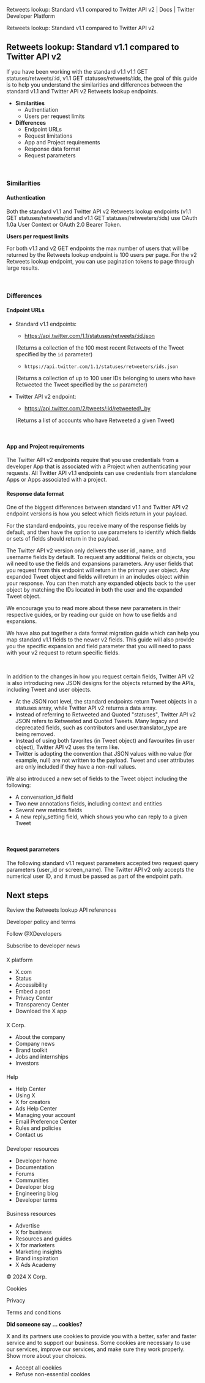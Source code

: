 



Retweets lookup: Standard v1.1 compared to Twitter API v2 | Docs | Twitter Developer Platform 





































































































Retweets lookup: Standard v1.1 compared to Twitter API v2



Retweets lookup: Standard v1.1 compared to Twitter API v2
---------------------------------------------------------


If you have been working with the standard v1.1 v1.1 GET statuses/retweets/:id, v1.1 GET statuses/retweets/:ids, the goal of this guide is to help you understand the similarities and differences between the standard v1.1 and Twitter API v2 Retweets lookup endpoints.


* **Similarities**
	+ Authentiation
	+ Users per request limits
* **Differences**
	+ Endpoint URLs
	+ Request limitations
	+ App and Project requirements
	+ Response data format
	+ Request parameters


 


### Similarities


#### **Authentication**


Both the standard v1.1 and Twitter API v2 Retweets lookup endpoints (v1.1 GET statuses/retweets/:id and v1.1 GET statuses/retweeters/:ids) use OAuth 1.0a User Context or OAuth 2.0 Bearer Token.


**Users per request limits**


For both v1.1 and v2 GET endpoints the max number of users that will be returned by the Retweets lookup endpoint is 100 users per page. For the v2 Retweets lookup endpoint, you can use pagination tokens to page through large results. 


 


### Differences


#### Endpoint URLs


* Standard v1.1 endpoints:
	+ https://api.twitter.com/1.1/statuses/retweets/:id.json  
	
	(Returns a collection of the 100 most recent Retweets of the Tweet specified by the `id` parameter)
	+ `https://api.twitter.com/1.1/statuses/retweeters/ids.json`  
	
	(Returns a collection of up to 100 user IDs belonging to users who have Retweeted the Tweet specified by the `id` parameter)
* Twitter API v2 endpoint:
	+ https://api.twitter.com/2/tweets/:id/retweeted\_by  
	
	(Returns a list of accounts who have Retweeted a given Tweet)


 


#### App and Project requirements


The Twitter API v2 endpoints require that you use credentials from a developer App that is associated with a Project when authenticating your requests. All Twitter API v1.1 endpoints can use credentials from standalone Apps or Apps associated with a project.  

  




#### Response data format


One of the biggest differences between standard v1.1 and Twitter API v2 endpoint versions is how you select which fields return in your payload.


For the standard endpoints, you receive many of the response fields by default, and then have the option to use parameters to identify which fields or sets of fields should return in the payload.


The Twitter API v2 version only delivers the user id , name, and username fields by default. To request any additional fields or objects, you wil need to use the fields and expansions parameters. Any user fields that you request from this endpoint will return in the primary user object. Any expanded Tweet object and fields will return in an includes object within your response. You can then match any expanded objects back to the user object by matching the IDs located in both the user and the expanded Tweet object. 


We encourage you to read more about these new parameters in their respective guides, or by reading our guide on how to use fields and expansions. 


We have also put together a data format migration guide which can help you map standard v1.1 fields to the newer v2 fields. This guide will also provide you the specific expansion and field parameter that you will need to pass with your v2 request to return specific fields.   

 


In addition to the changes in how you request certain fields, Twitter API v2 is also introducing new JSON designs for the objects returned by the APIs, including Tweet and user objects.


* At the JSON root level, the standard endpoints return Tweet objects in a statuses array, while Twitter API v2 returns a data array.
* Instead of referring to Retweeted and Quoted "statuses", Twitter API v2 JSON refers to Retweeted and Quoted Tweets. Many legacy and deprecated fields, such as contributors and user.translator\_type are being removed.
* Instead of using both favorites (in Tweet object) and favourites (in user object), Twitter API v2 uses the term like.
* Twitter is adopting the convention that JSON values with no value (for example, null) are not written to the payload. Tweet and user attributes are only included if they have a non-null values.


We also introduced a new set of fields to the Tweet object including the following:


* A conversation\_id field
* Two new annotations fields, including context and entities
* Several new metrics fields
* A new reply\_setting field, which shows you who can reply to a given Tweet




 


#### Request parameters


The following standard v1.1 request parameters accepted two request query parameters (user\_id or screen\_name). The Twitter API v2 only accepts the numerical user ID, and it must be passed as part of the endpoint path.










Next steps
----------






Review the Retweets lookup API references



















Developer policy and terms


Follow @XDevelopers


Subscribe to developer news












#### 
 X platform


* X.com
* Status
* Accessibility
* Embed a post
* Privacy Center
* Transparency Center
* Download the X app




#### 
 X Corp.


* About the company
* Company news
* Brand toolkit
* Jobs and internships
* Investors




#### 
 Help


* Help Center
* Using X
* X for creators
* Ads Help Center
* Managing your account
* Email Preference Center
* Rules and policies
* Contact us




#### 
 Developer resources


* Developer home
* Documentation
* Forums
* Communities
* Developer blog
* Engineering blog
* Developer terms




#### 
 Business resources


* Advertise
* X for business
* Resources and guides
* X for marketers
* Marketing insights
* Brand inspiration
* X Ads Academy









 © 2024 X Corp.
 


Cookies


Privacy


Terms and conditions






















**Did someone say … cookies?**  
  


 X and its partners use cookies to provide you with a better, safer and
 faster service and to support our business. Some cookies are necessary to use
 our services, improve our services, and make sure they work properly.
 Show more about your choices.


 




* Accept all cookies
* Refuse non-essential cookies















